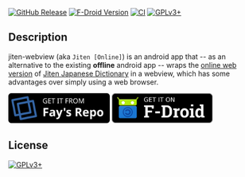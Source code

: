 <!-- {{{1

    File        : README.md
    Maintainer  : FC Stegerman <flx@obfusk.net>
    Date        : 2021-08-01

    Copyright   : Copyright (C) 2021  FC Stegerman
    Version     : v1.0.3
    License     : GPLv3+

}}}1 -->

[![GitHub Release](https://img.shields.io/github/release/obfusk/jiten-webview.svg?logo=github)](https://github.com/obfusk/jiten-webview/releases)
[![F-Droid Version](https://img.shields.io/f-droid/v/dev.obfusk.jiten_webview.svg)](https://f-droid.org/app/dev.obfusk.jiten_webview)
[![CI](https://github.com/obfusk/jiten-webview/workflows/CI/badge.svg)](https://github.com/obfusk/jiten-webview/actions?query=workflow%3ACI)
[![GPLv3+](https://img.shields.io/badge/license-GPLv3+-blue.svg)](https://www.gnu.org/licenses/gpl-3.0.html)

## Description

jiten-webview (aka `Jiten [Online]`) is an android app that -- as an
alternative to the existing **offline** android app -- wraps the
[online web version](https://jiten.obfusk.dev) of
[Jiten Japanese Dictionary](https://github.com/obfusk/jiten)
in a webview, which has some advantages over simply using a web
browser.

[<img src="badges/faysrepo.png" alt="Get it from Fay's Repo" height="60">](https://obfusk.dev/fdroid/repo?fingerprint=2A21B7FFC93B878724B1991C05DAE113C72B93A556C193F49B5D3342884798B7)
[<img src="badges/fdroid.png" alt="Get it on F-Droid" height="60">](https://f-droid.org/app/dev.obfusk.jiten_webview)

## License

[![GPLv3+](https://www.gnu.org/graphics/gplv3-127x51.png)](https://www.gnu.org/licenses/gpl-3.0.html)

<!-- vim: set tw=70 sw=2 sts=2 et fdm=marker : -->
